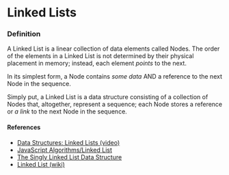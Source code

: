 # Linked Lists

### Definition

A Linked List is a linear collection of data elements called Nodes. The order of the elements in a Linked List is not determined by their physical placement in memory; instead, each element _points_ to the next.

In its simplest form, a Node contains _some data_ AND a reference to the next Node in the sequence.

<!-- (In JavaScript, a Node might be represented like this)
```js
function Node(data) {
  this.data = data;
  this.next = null;
}
``` -->

Simply put, a Linked List is a data structure consisting of a collection of Nodes that, altogether, represent a sequence; each Node stores a reference or _a link_ to the next Node in the sequence.

<!-- ### Pros and Cons -->

#### References

- [Data Structures: Linked Lists (video)][video]
- [JavaScript Algorithms/Linked List][github]
- [The Singly Linked List Data Structure][blog]
- [Linked List (wiki)][wiki]

[video]: https://www.youtube.com/watch?v=njTh_OwMljA&index=2&t=1s&list=PLLXdhg_r2hKA7DPDsunoDZ-Z769jWn4R8
[github]: https://github.com/trekhleb/javascript-algorithms/tree/master/src/data-structures/linked-list#linked-list
[blog]: http://blog.benoitvallon.com/data-structures-in-javascript/the-singly-linked-list-data-structure/
[wiki]: https://en.wikipedia.org/wiki/Linked_list